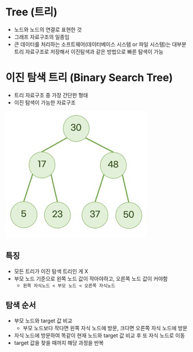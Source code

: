 # Tree (트리)
- 노드와 노드의 연결로 표현한 것
- 그래프 자료구조의 일종임
- 큰 데이터를 처리하는 소프트웨어(데이터베이스 시스템 or 파일 시스템)는 대부분 트리 자료구조로 저장해서 이진탐색과 같은 방법으로 빠른 탐색이 가능

# 이진 탐색 트리 (Binary Search Tree)
- 트리 자료구조 중 가장 간단한 형태 
- 이진 탐색이 가능한 자료구조 

<img src='./images/tree_01.JPG'>

## 특징
- 모든 트리가 이진 탐색 트리인 게 X
- 부모 노드 기준으로 왼쪽 노드 값이 작아야하고, 오른쪽 노드 값이 커야함
  - `왼쪽 자식노드 < 부모 노드 < 오른쪽 자식노드`

## 탐색 순서
- 부모 노드와 target 값 비교
  - 부모 노드보다 작다면 왼쪽 자식 노드에 방문, 크다면 오른쪽 자식 노드에 방문
- 자식 노드에 방문하여 똑같이 현재 노드와 target 값 비교 후 또 자식 노드로 이동
- target 값을 찾을 때까지 해당 과정을 반복
